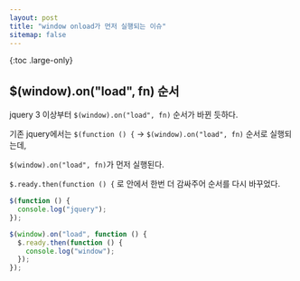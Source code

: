 ```yaml
---
layout: post
title: "window onload가 먼저 실행되는 이슈"
sitemap: false
---
```


{:toc .large-only}

## $(window).on("load", fn) 순서

jquery 3 이상부터 `$(window).on("load", fn)` 순서가 바뀐 듯하다.

기존 jquery에서는 `$(function () {` -> `$(window).on("load", fn)` 순서로 실행되는데,

`$(window).on("load", fn)`가 먼저 실행된다.

`$.ready.then(function () {` 로 안에서 한번 더 감싸주어 순서를 다시 바꾸었다.

```js
$(function () {
  console.log("jquery");
});

$(window).on("load", function () {
  $.ready.then(function () {
    console.log("window");
  });
});
```
